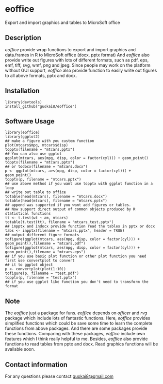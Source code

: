 # eoffice
Export and import graphics and tables to MicroSoft office
## Description
_eoffice_ provide wrap functions to export and import graphics and data.frames in R to MicroSoft office (docx, pptx format)
And _eoffice_ also provide write out figures with lots of different formats, such as pdf, eps, emf, tiff, svg, wmf, png and jpeg. Since people may work on the platform without GUI support, _eoffice_ also provide function to easily write out figures to all above formats, pptx and docx.
## Installation
```
library(devtools)
install_github("guokai8/eoffice")
``` 

## Software Usage

```
library(eoffice)
library(ggplot2)
## make a figure with you custom function
plot(mtcars$mpg, mtcars$disp)
topptx(filename = "mtcars.pptx")
## You can also use ggplot 
ggplot(mtcars, aes(mpg, disp, color = factor(cyl))) + geom_point()
topptx(filename = "mtcars.pptx")
## or todocx(filename = "mtcars.docx")
p <- ggplot(mtcars, aes(mpg, disp, color = factor(cyl))) + geom_point()
topptx(p, filename = "mtcars.pptx")
## use above method if you want use topptx with ggplot function in a loop
## write out table to office
totable(head(mtcars), filename = "mtcars.docx")
totable(head(mtcars), filename = "mtcars.pptx")
## append was supported if you want add figures or tables.
## Now support direct output of common objects produced by R statistical functions
tt <- t.test(wt ~ am, mtcars)
totable(t.test(tt), filename = "mtcars_test.pptx")
## inpptx and indocx provide function read the tables in pptx or docx
tabs <- inpptx(filename = "mtcars.pptx", header = TRUE)
## output different figure formats
tofigure(ggplot(mtcars, aes(mpg, disp, color = factor(cyl))) + geom_point(),filename = "mtcars.pdf")
tofigure(ggplot(mtcars, aes(mpg, disp, color = factor(cyl))) + geom_point(),filename = "mtcars.eps")
## if you use basic plot function or other plot function you need first use convertplot to convert 
## it to ggplot object
p <- convertplot(plot(1:10))
tofigure(p, filename = "test.pdf")
topptx(p, filename = "test.pptx")
## if you use ggplot like function you don't need to transform the format
```
## Note
The _eoffice_ just a package for funs. _eoffice_ depends on _officer_ and _rvg_ package which include lots of fantastic functions. Here, _eoffice_ provides simplified functions which could be save some time to learn the complete functions from above packages. And there are some packages provide these functions. Comparing with these packages, _eoffice_ include own features which I think really helpful to me.  Besides, _eoffice_ also provide functions to read tables from pptx and docx. Read graphics functions will be available soon.

## Contact information

For any questions please contact guokai8@gmail.com
